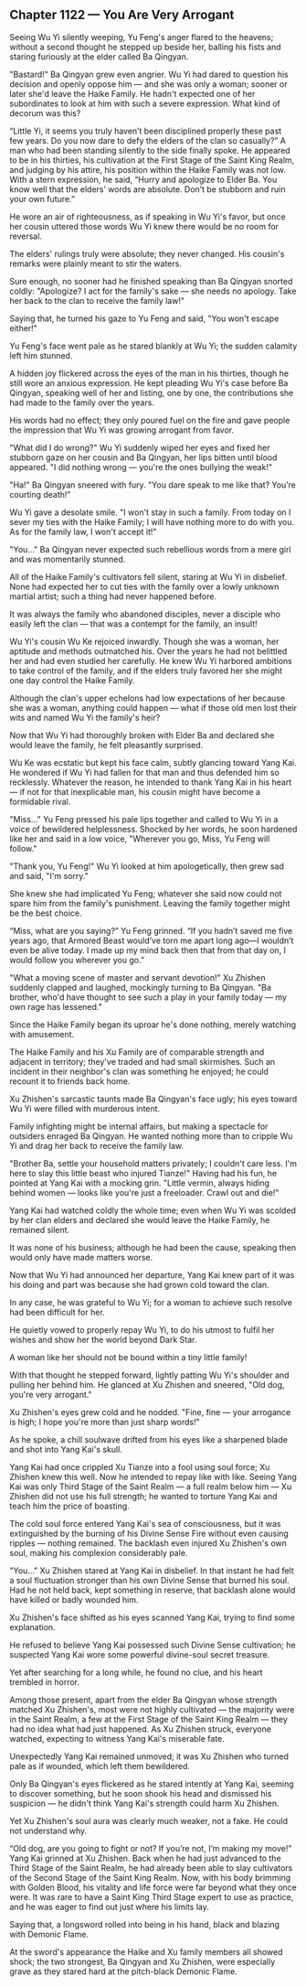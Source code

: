 ## Chapter 1122 — You Are Very Arrogant

Seeing Wu Yi silently weeping, Yu Feng's anger flared to the heavens; without a second thought he stepped up beside her, balling his fists and staring furiously at the elder called Ba Qingyan.

"Bastard!" Ba Qingyan grew even angrier. Wu Yi had dared to question his decision and openly oppose him — and she was only a woman; sooner or later she'd leave the Haike Family. He hadn't expected one of her subordinates to look at him with such a severe expression. What kind of decorum was this?

“Little Yi, it seems you truly haven’t been disciplined properly these past few years. Do you now dare to defy the elders of the clan so casually?” A man who had been standing silently to the side finally spoke. He appeared to be in his thirties, his cultivation at the First Stage of the Saint King Realm, and judging by his attire, his position within the Haike Family was not low. With a stern expression, he said, “Hurry and apologize to Elder Ba. You know well that the elders’ words are absolute. Don’t be stubborn and ruin your own future.”

He wore an air of righteousness, as if speaking in Wu Yi's favor, but once her cousin uttered those words Wu Yi knew there would be no room for reversal.

The elders' rulings truly were absolute; they never changed. His cousin's remarks were plainly meant to stir the waters.

Sure enough, no sooner had he finished speaking than Ba Qingyan snorted coldly: "Apologize? I act for the family's sake — she needs no apology. Take her back to the clan to receive the family law!"

Saying that, he turned his gaze to Yu Feng and said, "You won't escape either!"

Yu Feng's face went pale as he stared blankly at Wu Yi; the sudden calamity left him stunned.

A hidden joy flickered across the eyes of the man in his thirties, though he still wore an anxious expression. He kept pleading Wu Yi's case before Ba Qingyan, speaking well of her and listing, one by one, the contributions she had made to the family over the years.

His words had no effect; they only poured fuel on the fire and gave people the impression that Wu Yi was growing arrogant from favor.

"What did I do wrong?" Wu Yi suddenly wiped her eyes and fixed her stubborn gaze on her cousin and Ba Qingyan, her lips bitten until blood appeared. "I did nothing wrong — you're the ones bullying the weak!"

"Ha!" Ba Qingyan sneered with fury. "You dare speak to me like that? You’re courting death!”

Wu Yi gave a desolate smile. "I won't stay in such a family. From today on I sever my ties with the Haike Family; I will have nothing more to do with you. As for the family law, I won't accept it!"

"You..." Ba Qingyan never expected such rebellious words from a mere girl and was momentarily stunned.

All of the Haike Family's cultivators fell silent, staring at Wu Yi in disbelief. None had expected her to cut ties with the family over a lowly unknown martial artist; such a thing had never happened before.

It was always the family who abandoned disciples, never a disciple who easily left the clan — that was a contempt for the family, an insult!

Wu Yi's cousin Wu Ke rejoiced inwardly. Though she was a woman, her aptitude and methods outmatched his. Over the years he had not belittled her and had even studied her carefully. He knew Wu Yi harbored ambitions to take control of the family, and if the elders truly favored her she might one day control the Haike Family.

Although the clan's upper echelons had low expectations of her because she was a woman, anything could happen — what if those old men lost their wits and named Wu Yi the family's heir?

Now that Wu Yi had thoroughly broken with Elder Ba and declared she would leave the family, he felt pleasantly surprised.

Wu Ke was ecstatic but kept his face calm, subtly glancing toward Yang Kai. He wondered if Wu Yi had fallen for that man and thus defended him so recklessly. Whatever the reason, he intended to thank Yang Kai in his heart — if not for that inexplicable man, his cousin might have become a formidable rival.

"Miss..." Yu Feng pressed his pale lips together and called to Wu Yi in a voice of bewildered helplessness. Shocked by her words, he soon hardened like her and said in a low voice, "Wherever you go, Miss, Yu Feng will follow."

"Thank you, Yu Feng!" Wu Yi looked at him apologetically, then grew sad and said, "I'm sorry."

She knew she had implicated Yu Feng; whatever she said now could not spare him from the family's punishment. Leaving the family together might be the best choice.

“Miss, what are you saying?” Yu Feng grinned. “If you hadn’t saved me five years ago, that Armored Beast would’ve torn me apart long ago—I wouldn’t even be alive today. I made up my mind back then that from that day on, I would follow you wherever you go.”

"What a moving scene of master and servant devotion!" Xu Zhishen suddenly clapped and laughed, mockingly turning to Ba Qingyan. "Ba brother, who'd have thought to see such a play in your family today — my own rage has lessened."

Since the Haike Family began its uproar he's done nothing, merely watching with amusement.

The Haike Family and his Xu Family are of comparable strength and adjacent in territory; they've traded and had small skirmishes. Such an incident in their neighbor's clan was something he enjoyed; he could recount it to friends back home.

Xu Zhishen's sarcastic taunts made Ba Qingyan's face ugly; his eyes toward Wu Yi were filled with murderous intent.

Family infighting might be internal affairs, but making a spectacle for outsiders enraged Ba Qingyan. He wanted nothing more than to cripple Wu Yi and drag her back to receive the family law.

"Brother Ba, settle your household matters privately; I couldn't care less. I'm here to slay this little beast who injured Tianze!" Having had his fun, he pointed at Yang Kai with a mocking grin. "Little vermin, always hiding behind women — looks like you're just a freeloader. Crawl out and die!"

Yang Kai had watched coldly the whole time; even when Wu Yi was scolded by her clan elders and declared she would leave the Haike Family, he remained silent.

It was none of his business; although he had been the cause, speaking then would only have made matters worse.

Now that Wu Yi had announced her departure, Yang Kai knew part of it was his doing and part was because she had grown cold toward the clan.

In any case, he was grateful to Wu Yi; for a woman to achieve such resolve had been difficult for her.

He quietly vowed to properly repay Wu Yi, to do his utmost to fulfil her wishes and show her the world beyond Dark Star.

A woman like her should not be bound within a tiny little family!

With that thought he stepped forward, lightly patting Wu Yi's shoulder and pulling her behind him. He glanced at Xu Zhishen and sneered, "Old dog, you're very arrogant."

Xu Zhishen's eyes grew cold and he nodded. "Fine, fine — your arrogance is high; I hope you're more than just sharp words!"

As he spoke, a chill soulwave drifted from his eyes like a sharpened blade and shot into Yang Kai's skull.

Yang Kai had once crippled Xu Tianze into a fool using soul force; Xu Zhishen knew this well. Now he intended to repay like with like. Seeing Yang Kai was only Third Stage of the Saint Realm — a full realm below him — Xu Zhishen did not use his full strength; he wanted to torture Yang Kai and teach him the price of boasting.

The cold soul force entered Yang Kai's sea of consciousness, but it was extinguished by the burning of his Divine Sense Fire without even causing ripples — nothing remained. The backlash even injured Xu Zhishen's own soul, making his complexion considerably pale.

"You..." Xu Zhishen stared at Yang Kai in disbelief. In that instant he had felt a soul fluctuation stronger than his own Divine Sense that burned his soul. Had he not held back, kept something in reserve, that backlash alone would have killed or badly wounded him.

Xu Zhishen's face shifted as his eyes scanned Yang Kai, trying to find some explanation.

He refused to believe Yang Kai possessed such Divine Sense cultivation; he suspected Yang Kai wore some powerful divine-soul secret treasure.

Yet after searching for a long while, he found no clue, and his heart trembled in horror.

Among those present, apart from the elder Ba Qingyan whose strength matched Xu Zhishen's, most were not highly cultivated — the majority were in the Saint Realm, a few at the First Stage of the Saint King Realm — they had no idea what had just happened. As Xu Zhishen struck, everyone watched, expecting to witness Yang Kai's miserable fate.

Unexpectedly Yang Kai remained unmoved; it was Xu Zhishen who turned pale as if wounded, which left them bewildered.

Only Ba Qingyan's eyes flickered as he stared intently at Yang Kai, seeming to discover something, but he soon shook his head and dismissed his suspicion — he didn't think Yang Kai's strength could harm Xu Zhishen.

Yet Xu Zhishen's soul aura was clearly much weaker, not a fake. He could not understand why.

“Old dog, are you going to fight or not? If you’re not, I’m making my move!” Yang Kai grinned at Xu Zhishen. Back when he had just advanced to the Third Stage of the Saint Realm, he had already been able to slay cultivators of the Second Stage of the Saint King Realm. Now, with his body brimming with Golden Blood, his vitality and life force were far beyond what they once were. It was rare to have a Saint King Third Stage expert to use as practice, and he was eager to find out just where his limits lay.

Saying that, a longsword rolled into being in his hand, black and blazing with Demonic Flame.

At the sword's appearance the Haike and Xu family members all showed shock; the two strongest, Ba Qingyan and Xu Zhishen, were especially grave as they stared hard at the pitch-black Demonic Flame.